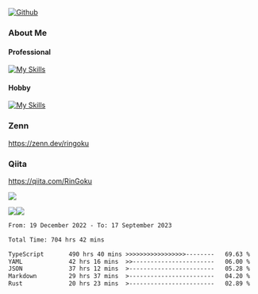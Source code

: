[![Github](https://img.shields.io/github/followers/skyt-a?label=Follow&style=social)](https://github.com/skyt-a)

### About Me
#### Professional
[![My Skills](https://skillicons.dev/icons?i=react,ts,js,nodejs,java,graphql,firebase,githubactions&theme=light)](https://skillicons.dev)
#### Hobby
[![My Skills](https://skillicons.dev/icons?i=unity,rust,py&theme=light)](https://skillicons.dev)

### Zenn
https://zenn.dev/ringoku
### Qiita
https://qiita.com/RinGoku


![](https://github-profile-summary-cards.vercel.app/api/cards/profile-details?username=skyt-a&theme=default)

![](https://github-profile-summary-cards.vercel.app/api/cards/repos-per-language?username=skyt-a&theme=default)![](https://github-profile-summary-cards.vercel.app/api/cards/stats?username=RinGoku&theme=default)

<!--START_SECTION:waka-->

```txt
From: 19 December 2022 - To: 17 September 2023

Total Time: 704 hrs 42 mins

TypeScript       490 hrs 40 mins >>>>>>>>>>>>>>>>>--------   69.63 %
YAML             42 hrs 16 mins  >>-----------------------   06.00 %
JSON             37 hrs 12 mins  >------------------------   05.28 %
Markdown         29 hrs 37 mins  >------------------------   04.20 %
Rust             20 hrs 23 mins  >------------------------   02.89 %
```

<!--END_SECTION:waka-->
